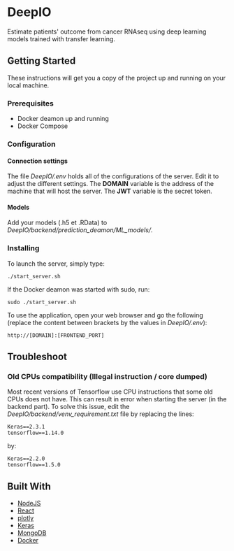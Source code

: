 # DeepIO

Estimate patients' outcome from cancer RNAseq using deep learning models trained with transfer learning.

## Getting Started

These instructions will get you a copy of the project up and running on your local machine.

### Prerequisites

* Docker deamon up and running
* Docker Compose

### Configuration

#### Connection settings

The file *DeepIO/.env* holds all of the configurations of the server. Edit it to adjust the different settings.
The **DOMAIN** variable is the address of the machine that will host the server.
The **JWT** variable is the secret token.

#### Models

Add your models (.h5 et .RData) to *DeepIO/backend/prediction_deamon/ML_models/*.

### Installing

To launch the server, simply type:

```
./start_server.sh
```

If the Docker deamon was started with sudo, run: 

```
sudo ./start_server.sh
```

To use the application, open your web browser and go the following (replace the content between brackets by the values in *DeepIO/.env*):

```
http://[DOMAIN]:[FRONTEND_PORT]
```

## Troubleshoot

### Old CPUs compatibility (Illegal instruction / core dumped)

Most recent versions of Tensorflow use CPU instructions that some old CPUs does not have. This can result in error when starting the server (in the backend part). To solve this issue, edit the *DeepIO/backend/venv_requirement.txt* file by replacing the lines:

```
Keras==2.3.1
tensorflow==1.14.0
```

by:

```
Keras==2.2.0
tensorflow==1.5.0
```

## Built With
* [NodeJS](https://nodejs.org)
* [React](https://reactjs.org)
* [plotly](https://plot.ly)
* [Keras](https://keras.io)
* [MongoDB](https://www.mongodb.com)
* [Docker](https://www.docker.com)
